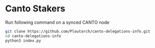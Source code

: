 # Canto Stakers
Run following command on a synced CANTO node
```bash
git clone https://github.com/Ploutarch/canto-delegations-info.git
cd canto-delegations-info
python3 index.py
```
